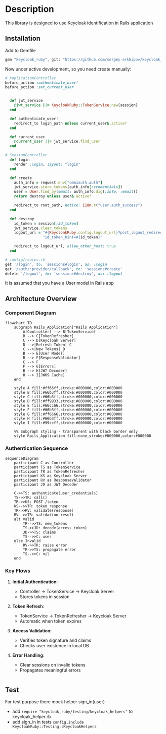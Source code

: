 # Description

This library is designed to use Keycloak identification in Rails application

## Installation

Add to Gemfile

```bash
gem "keycloak_ruby", git: "https://github.com/sergey-arkhipov/keycloak_ruby.git"

```

Now under active development, so you need create manually:

```ruby
# ApplicationController
before_action :authenticate_user!
before_action :set_current_user


  def jwt_service
    @jwt_service ||= KeycloakRuby::TokenService.new(session)
  end

  def authenticate_user!
    redirect_to login_path unless current_user&.active?
  end

  def current_user
    @current_user ||= jwt_service.find_user
  end

# SeesionController
  def login
    render :login, layout: "login"
  end

  def create
    auth_info = request.env["omniauth.auth"]
    jwt_service.store_tokens(auth_info[:credentials])
    user = User.find_by(email: auth_info.dig(:info, :email))
    return destroy unless user&.active?

    redirect_to root_path, notice: I18n.t("user.auth_success")
  end

  def destroy
    id_token = session[:id_token]
    jwt_service.clear_tokens
    logout_url = "#{KeycloakRuby.config.logout_url}?post_logout_redirect_uri=#{CGI.escape(root_url)}&" \
                 "id_token_hint=#{id_token}"

    redirect_to logout_url, allow_other_host: true
  end

# config/routes.rb
get '/login', to: 'sessions#login', as: :login
get '/auth/:provider/callback', to: 'sessions#create'
delete '/logout', to: 'sessions#destroy', as: :logout

```

It is assumed that you have a User model in Rails app

## Architecture Overview

### Component Diagram

```mermaid
flowchart TD
    subgraph Rails_Application["Rails Application"]
        A[Controller] --> B[TokenService]
        B --> C[TokenRefresher]
        C --> D[Keycloak Server]
        D -->|Refresh Token| C
        C -->|New Tokens| B
        B --> E[User Model]
        B --> F[ResponseValidator]
        C --> F
        F --> G[Errors]
        B --> H[JWT Decoder]
        H --> I[JWKS Cache]
    end

    style A fill:#ff66ff,stroke:#000000,color:#000000
    style B fill:#66b3ff,stroke:#000000,color:#000000
    style C fill:#66b3ff,stroke:#000000,color:#000000
    style D fill:#ff9933,stroke:#000000,color:#000000
    style E fill:#66cc66,stroke:#000000,color:#000000
    style F fill:#66b3ff,stroke:#000000,color:#000000
    style G fill:#ff6666,stroke:#000000,color:#000000
    style H fill:#66b3ff,stroke:#000000,color:#000000
    style I fill:#99ccff,stroke:#000000,color:#000000

    %% Subgraph styling - transparent with black border only
    style Rails_Application fill:none,stroke:#000000,color:#000000

```

### Authentication Sequence

```mermaid
sequenceDiagram
    participant C as Controller
    participant TS as TokenService
    participant TR as TokenRefresher
    participant KS as Keycloak Server
    participant RV as ResponseValidator
    participant JD as JWT Decoder

    C->>TS: authenticate(user_credentials)
    TS->>TR: call()
    TR->>KS: POST /token
    KS-->>TR: token_response
    TR->>RV: validate(response)
    RV-->>TR: validation_result
    alt Valid
        TR-->>TS: new_tokens
        TS->>JD: decode(access_token)
        JD->>TS: claims
        TS-->>C: user
    else Invalid
        RV->>TR: raise error
        TR->>TS: propagate error
        TS-->>C: nil
    end
```

### Key Flows

1. **Initial Authentication**:

   - Controller → TokenService → Keycloak Server
   - Stores tokens in session

2. **Token Refresh**:

   - TokenService → TokenRefresher → Keycloak Server
   - Automatic when token expires

3. **Access Validation**:

   - Verifies token signature and claims
   - Checks user existence in local DB

4. **Error Handling**:
   - Clear sessions on invalid tokens
   - Propagates meaningful errors

```

```

## Test

For test purpose there mock helper sign_in(user)

- add `require "keycloak_ruby/testing/keycloak_helpers"` to keycloak_helper.rb
- add sign_in in tests `config.include KeycloakRuby::Testing::KeycloakHelpers`

```

```

